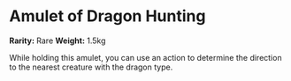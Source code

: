 # Amulet of Dragon Hunting

**Rarity:** Rare
**Weight:** 1.5kg

While holding this amulet, you can use an action to determine the direction to the nearest creature with the dragon type.